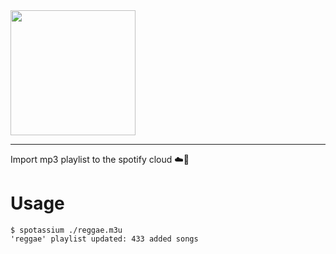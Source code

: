 <img src=https://github.com/Kraymer/bulkdata/raw/master/spotassium/logo.png width=200>

---

Import mp3 playlist to the spotify cloud  :cloud::musical_score:

# Usage

    $ spotassium ./reggae.m3u
    'reggae' playlist updated: 433 added songs
